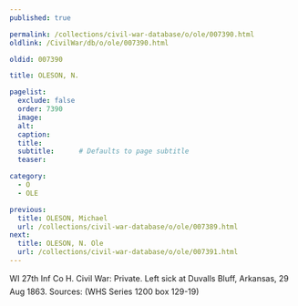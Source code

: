 ```yaml
---
published: true

permalink: /collections/civil-war-database/o/ole/007390.html
oldlink: /CivilWar/db/o/ole/007390.html

oldid: 007390

title: OLESON, N.

pagelist:
  exclude: false
  order: 7390
  image: 
  alt:
  caption:
  title:
  subtitle:      # Defaults to page subtitle
  teaser:

category: 
  - O 
  - OLE

previous:
  title: OLESON, Michael
  url: /collections/civil-war-database/o/ole/007389.html  
next:
  title: OLESON, N. Ole
  url: /collections/civil-war-database/o/ole/007391.html   
---
```

WI 27th Inf Co H. Civil War: Private. Left sick at Duvall&#146;s Bluff, Arkansas, 29 Aug 1863. Sources: (WHS Series 1200 box 129-19)